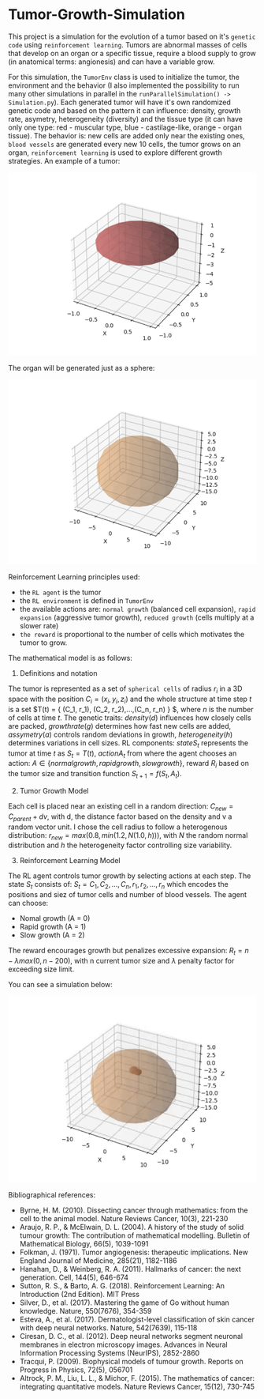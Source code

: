 # Tumor-Growth-Simulation

This project is a simulation for the evolution of a tumor based on it's `genetic code` using `reinforcement learning`. Tumors are abnormal masses of cells that develop on an organ or a specific tissue, require a blood supply to grow (in anatomical terms: angionesis) and can have a variable grow.

For this simulation, the `TumorEnv` class is used to initialize the tumor, the environment and the behavior (I also implemented the possibility to run many other simulations in parallel in the `runParallelSimulation() -> Simulation.py`). Each generated tumor will have it's own randomized genetic code and based on the pattern it can influence: density, growth rate, asymetry, heterogeneity (diversity) and the tissue type (it can have only one type: red - muscular type, blue - castilage-like, orange - organ tissue). The behavior is: new cells are added only near the existing ones, `blood vessels` are generated every new 10 cells, the tumor grows on an organ, `reinforcement learning` is used to explore different growth strategies. An example of a tumor:

![alt text](tumor.png)

The organ will be generated just as a sphere:

![alt text](organ.png)

Reinforcement Learning principles used: 
- the `RL agent` is the tumor
- the `RL environment` is defined in `TumorEnv`
- the available actions are: `normal growth` (balanced cell expansion), `rapid expansion` (aggressive tumor growth), `reduced growth` (cells multiply at a slower rate)
- `the reward` is proportional to the number of cells which motivates the tumor to grow.

The mathematical model is as follows:

1. Definitions and notation

The tumor is represented as a set of `spherical cells` of radius $r_i$ in a 3D space with the position $C_i = (x_i, y_i, z_i)$ and the whole structure at time step $t$ is a set $T(t) = \{ (C_1, r_1), (C_2, r_2),...,(C_n, r_n) \} $, where $n$ is the number of cells at time $t$.
The genetic traits: $density (d)$ influences how closely cells are packed, $growth rate (g)$ determines how fast new cells are added, $assymetry (a)$ controls random deviations in growth, $heterogeneity (h)$ determines variations in cell sizes.
RL components: $state S_t$ represents the tumor at time $t$ as $S_t = T(t)$, $action A_t$ from where the agent chooses an action: $A \in \{normal growth, rapid growth, slow growth \}$, reward $R_i$ based on the tumor size and transition function $S_{t+1} = f(S_t, A_t)$.

2. Tumor Growth Model

Each cell is placed near an existing cell in a random direction: $C_{new} = C_{parent} + d v$, with d, the distance factor based on the density and v a random vector unit. I chose the cell radius to follow a heterogenous distribution: $r_{new} = max(0.8, min(1.2, N(1.0, h)))$, with $N$ the random normal distribution and $h$ the heterogeneity factor controlling size variability.

3. Reinforcement Learning Model

The RL agent controls tumor growth by selecting actions at each step.
The state $S_t$ consists of: $S_t = C_1, C_2,..., C_n, r_1, r_2,..., r_n$ which encodes the positions and siez of tumor cells and number of blood vessels.
The agent can choose:
- Nomal growth (A = 0)
- Rapid growth (A = 1)
- Slow growth (A = 2)

The reward encourages growth but penalizes excessive expansion: $R_t = n - \lambda max(0, n-200)$, with n current tumor size and $\lambda$ penalty factor for exceeding size limit.

You can see a simulation below:

![til](ezgif.com-video-to-gif-converter.gif)

Bibliographical references:
- Byrne, H. M. (2010). Dissecting cancer through mathematics: from the cell to the animal model. Nature Reviews Cancer, 10(3), 221-230
- Araujo, R. P., & McElwain, D. L. (2004). A history of the study of solid tumour growth: The contribution of mathematical modelling. Bulletin of Mathematical Biology, 66(5), 1039-1091
- Folkman, J. (1971). Tumor angiogenesis: therapeutic implications. New England Journal of Medicine, 285(21), 1182-1186
- Hanahan, D., & Weinberg, R. A. (2011). Hallmarks of cancer: the next generation. Cell, 144(5), 646-674
- Sutton, R. S., & Barto, A. G. (2018). Reinforcement Learning: An Introduction (2nd Edition). MIT Press
- Silver, D., et al. (2017). Mastering the game of Go without human knowledge. Nature, 550(7676), 354-359
- Esteva, A., et al. (2017). Dermatologist-level classification of skin cancer with deep neural networks. Nature, 542(7639), 115-118
- Ciresan, D. C., et al. (2012). Deep neural networks segment neuronal membranes in electron microscopy images. Advances in Neural Information Processing Systems (NeurIPS), 2852-2860
- Tracqui, P. (2009). Biophysical models of tumour growth. Reports on Progress in Physics, 72(5), 056701
- Altrock, P. M., Liu, L. L., & Michor, F. (2015). The mathematics of cancer: integrating quantitative models. Nature Reviews Cancer, 15(12), 730-745
